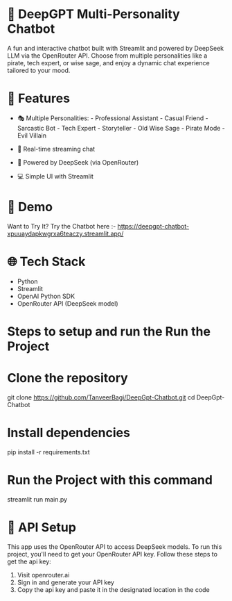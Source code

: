# **🧠 DeepGPT Multi-Personality Chatbot**
A fun and interactive chatbot built with Streamlit and powered by DeepSeek LLM via the OpenRouter API. Choose from multiple personalities like a pirate, tech expert, or wise sage, and enjoy a dynamic chat experience tailored to your mood.

# **🚀 Features**
- 🎭 Multiple Personalities:
        - Professional Assistant
        - Casual Friend
        - Sarcastic Bot
        - Tech Expert
        - Storyteller
        - Old Wise Sage
        - Pirate Mode
        - Evil Villain

- 🔁 Real-time streaming chat

- 🧠 Powered by DeepSeek (via OpenRouter)

- 💻 Simple UI with Streamlit

# **📸 Demo**
Want to Try It?
Try the Chatbot here :- https://deepgpt-chatbot-xpuuaydapkwgrxa6teaczy.streamlit.app/

# **🌐 Tech Stack**
- Python
- Streamlit
- OpenAI Python SDK
- OpenRouter API (DeepSeek model)

# **Steps to setup and run the  Run the Project**
# Clone the repository
git clone https://github.com/TanveerBagi/DeepGpt-Chatbot.git
cd DeepGpt-Chatbot

# Install dependencies
pip install -r requirements.txt

# Run the Project with this command
streamlit run main.py

# **🔐 API Setup**
This app uses the OpenRouter API to access DeepSeek models.
To run this project, you'll need to get your OpenRouter API key.
Follow these steps to get the api key:

  1. Visit openrouter.ai
  2. Sign in and generate your API key
  3. Copy the api key and paste it in the designated location in the code
